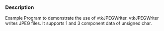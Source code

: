 ### Description

Example Program to demonstrate the use of vtkJPEGWriter. 
vtkJPEGWriter writes JPEG files. It supports 1 and 3 component data of unsigned char.
